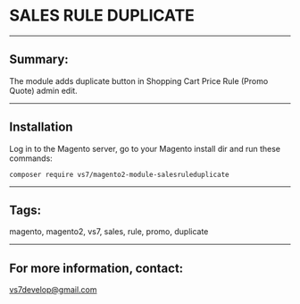 # SALES RULE DUPLICATE

***

## Summary:

The module adds duplicate button in Shopping Cart Price Rule (Promo Quote) admin edit.

***

## Installation

Log in to the Magento server, go to your Magento install dir and run these commands:
```
composer require vs7/magento2-module-salesruleduplicate
```
***

## Tags:

magento, magento2, vs7, sales, rule, promo, duplicate

***
## For more information, contact:
<vs7develop@gmail.com>
